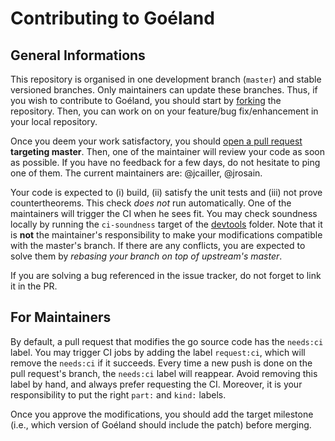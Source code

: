 # Contributing to Goéland

## General Informations

This repository is organised in one development branch (`master`) and stable
versioned branches. Only maintainers can update these branches. Thus, if you
wish to contribute to Goéland, you should start by
[forking](https://github.com/GoelandProver/Goeland/fork) the repository. Then,
you can work on on your feature/bug fix/enhancement in your local repository.

Once you deem your work satisfactory, you should [open a pull
request](https://github.com/GoelandProver/Goeland/compare) **targeting
master**. Then, one of the maintainer will review your code as soon as
possible. If you have no feedback for a few days, do not hesitate to ping one of
them. The current maintainers are: @jcailler, @jrosain.

Your code is expected to (i) build, (ii) satisfy the unit tests and (iii) not
prove countertheorems. This check *does not* run automatically. One of the
maintainers will trigger the CI when he sees fit. You may check soundness
locally by running the `ci-soundness` target of the [devtools](devtools)
folder. Note that it is **not** the maintainer's responsibility to make your
modifications compatible with the master's branch. If there are any conflicts,
you are expected to solve them by *rebasing your branch on top of upstream's
master*.

If you are solving a bug referenced in the issue tracker, do not forget to link
it in the PR.

## For Maintainers

By default, a pull request that modifies the go source code has the `needs:ci`
label. You may trigger CI jobs by adding the label `request:ci`, which will
remove the `needs:ci` if it succeeds. Every time a new push is done on the pull
request's branch, the `needs:ci` label will reappear. Avoid removing this label
by hand, and always prefer requesting the CI. Moreover, it is your
responsibility to put the right `part:` and `kind:` labels.

Once you approve the modifications, you should add the target milestone (i.e.,
which version of Goéland should include the patch) before merging.
